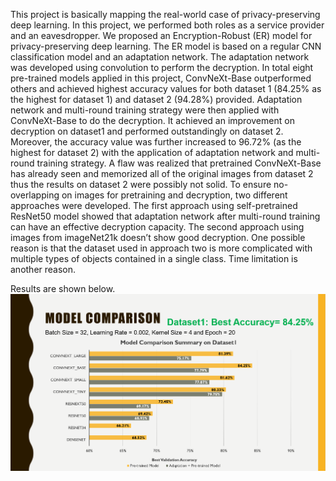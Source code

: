 This project is basically mapping the real-world case of privacy-preserving deep learning. In this project, we performed both roles as a service provider and an eavesdropper. We proposed an Encryption-Robust (ER) model for privacy-preserving deep learning. The ER model is based on a regular CNN classification model and an adaptation network. The adaptation network was developed using convolution to perform the decryption. In total eight pre-trained models applied in this project, ConvNeXt-Base outperformed others and achieved highest accuracy values for both dataset 1 (84.25% as the highest for dataset 1) and dataset 2 (94.28%) provided. Adaptation network and multi-round training strategy were then applied with ConvNeXt-Base to do the decryption. It achieved an improvement on decryption on dataset1 and performed outstandingly on dataset 2. Moreover, the accuracy value was further increased to 96.72% (as the highest for dataset 2) with the application of adaptation network and multi-round training strategy.
A flaw was realized that pretrained ConvNeXt-Base has already seen and memorized all of the original images from dataset 2 thus the results on dataset 2 were possibly not solid. To ensure no-overlapping on images for pretraining and decryption, two different approaches were developed. The first approach using self-pretrained ResNet50 model showed that adaptation network after multi-round training can have an effective decryption capacity. The second approach using images from imageNet21k doesn’t show good decryption. One possible reason is that the dataset used in approach two is more complicated with multiple types of objects contained in a single class. Time limitation is another reason.

Results are shown below. 
![Alt text](./results/model_comp_dataset1.png)

